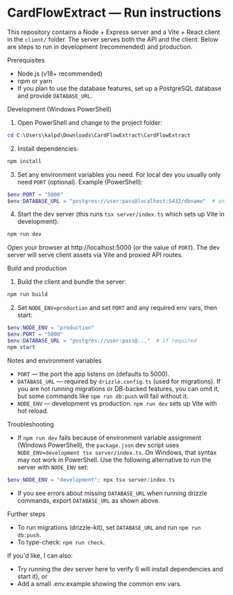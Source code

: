 # CardFlowExtract — Run instructions

This repository contains a Node + Express server and a Vite + React client in the `client/` folder. The server serves both the API and the client. Below are steps to run in development (recommended) and production.

Prerequisites

- Node.js (v18+ recommended)
- npm or yarn
- If you plan to use the database features, set up a PostgreSQL database and provide `DATABASE_URL`.

Development (Windows PowerShell)

1. Open PowerShell and change to the project folder:

```powershell
cd C:\Users\kalpd\Downloads\CardFlowExtract\CardFlowExtract
```

2. Install dependencies:

```powershell
npm install
```

3. Set any environment variables you need. For local dev you usually only need `PORT` (optional). Example (PowerShell):

```powershell
$env:PORT = "5000"
$env:DATABASE_URL = "postgres://user:pass@localhost:5432/dbname"  # only if you use DB features
```

4. Start the dev server (this runs `tsx server/index.ts` which sets up Vite in development):

```powershell
npm run dev
```

Open your browser at http://localhost:5000 (or the value of `PORT`). The dev server will serve client assets via Vite and proxied API routes.

Build and production

1. Build the client and bundle the server:

```powershell
npm run build
```

2. Set `NODE_ENV=production` and set `PORT` and any required env vars, then start:

```powershell
$env:NODE_ENV = "production"
$env:PORT = "5000"
$env:DATABASE_URL = "postgres://user:pass@..."  # if required
npm start
```

Notes and environment variables

- `PORT` — the port the app listens on (defaults to 5000).
- `DATABASE_URL` — required by `drizzle.config.ts` (used for migrations). If you are not running migrations or DB-backed features, you can omit it, but some commands like `npm run db:push` will fail without it.
- `NODE_ENV` — development vs production. `npm run dev` sets up Vite with hot reload.

Troubleshooting

- If `npm run dev` fails because of environment variable assignment (Windows PowerShell), the `package.json` dev script uses `NODE_ENV=development tsx server/index.ts`. On Windows, that syntax may not work in PowerShell. Use the following alternative to run the server with `NODE_ENV` set:

```powershell
$env:NODE_ENV = "development"; npx tsx server/index.ts
```

- If you see errors about missing `DATABASE_URL` when running drizzle commands, export `DATABASE_URL` as shown above.

Further steps

- To run migrations (drizzle-kit), set `DATABASE_URL` and run `npm run db:push`.
- To type-check: `npm run check`.

If you'd like, I can also:
- Try running the dev server here to verify (I will install dependencies and start it), or
- Add a small .env.example showing the common env vars.

